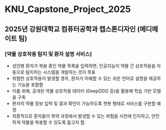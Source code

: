 # KNU_Capstone_Project_2025
## 2025년 강원대학교 컴퓨터공학과 캡스톤디자인 (메디메이트 팀)
### [약물 상호작용 탐지 및 환자 설명 서비스]
- 성인병 환자가 복용 중인 약물 목록을 입력하면, 인공지능이 약물 간 상호작용을 자동으로 탐지하는 시스템을 개발하는 것이 목표
- 위험한 상호작용이 발생할 경우, 환자가 이해할 수 있는 쉬운 언어로 설명을 제공하는 기능을 포함함
- 이를 위해, 공개된 약물 상호작용 데이터 (DeepDDI2 등)을 활용해 학습 기반 모델을 구축
- 환자의 약물 정보 입력 및 결과 확인이 가능하도록 챗봇 형태로 서비스를 구현할 예정
- 최종적으로 환자들이 복약 과정에서 발생할 수 있는 위험을 사전에 인지하고, 안전하게 약물을 복용할 수 있도록 돕고자 함.
